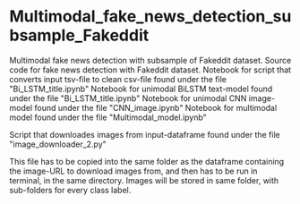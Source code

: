 # Multimodal_fake_news_detection_subsample_Fakeddit
Multimodal fake news detection with subsample of Fakeddit dataset. 
Source code for fake news detection with Fakeddit dataset. 
Notebook for script that converts input tsv-file to clean csv-file found under the file "Bi_LSTM_title.ipynb"
Notebook for unimodal BiLSTM text-model found under the file "Bi_LSTM_title.ipynb"
Notebook for unimodal CNN image-model found under the file "CNN_image.ipynb"
Notebook for multimodal model found under the file "Multimodal_model.ipynb"

Script that downloades images from input-dataframe found under the file "image_downloader_2.py"

This file has to be copied into the same folder as the dataframe containing the image-URL to download images from, and then has to be run in terminal, in the same directory. Images will be stored in same folder, with sub-folders for every class label. 
